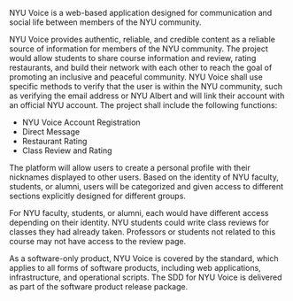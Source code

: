 NYU Voice is a web-based application designed for communication and social life between members of the NYU community.

NYU Voice provides authentic, reliable, and credible content as a reliable source of information for members of the NYU community. The project would allow students to share course information and review, rating restaurants, and build their network with each other to reach the goal of promoting an inclusive and peaceful community. NYU Voice shall use specific methods to verify that the user is within the NYU community, such as verifying the email address or NYU Albert and will link their account with an official NYU account. The project shall include the following functions: 
- NYU Voice Account Registration
- Direct Message
- Restaurant Rating
- Class Review and Rating

The platform will allow users to create a personal profile with their nicknames displayed to other users. Based on the identity of NYU faculty, students, or alumni, users will be categorized and given access to different sections explicitly designed for different groups. 

For NYU faculty, students, or alumni, each would have different access depending on their identity. NYU students could write class reviews for classes they had already taken. Professors or students not related to this course may not have access to the review page. 

As a software-only product, NYU Voice is covered by the standard, which applies to all forms of software products, including web applications, infrastructure, and operational scripts. The SDD for NYU Voice is delivered as part of the software product release package.

